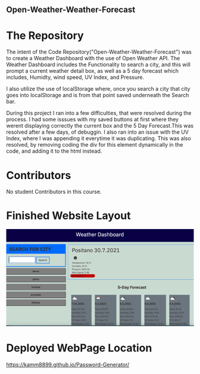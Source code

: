 ## Open-Weather-Weather-Forecast

# The Repository
The intent of the Code Repository("Open-Weather-Weather-Forecast") was to create a Weather Dashboard with the use of Open Weather API. The Weather Dashboard includes the Functionality to search a city, and this will prompt a current weather detail box, as well as a 5 day forecast which includes, Humidty, wind speed, UV Index, and Pressure. 

I also utilize the use of localStorage where, once you search a city that city goes into localStorage and is from that point saved underneath the Search bar. 

During this project I ran into a few difficulties, that were resolved during the process. I had some isssues with my saved buttons at first where they werent displaying correctly the current box and the 5 Day Forecast.This was resolved after a few days, of debuggin. I also ran into an issue with the UV Index, where I was appending it everytime it was duplicating. This was also resolved, by removing coding the div for this element dynamically in the code, and adding it to the html instead. 


# Contributors
No student Contributors in this course. 

# Finished Website Layout
![ScreenShot](./assets/WeatherDashboard.png)

# Deployed WebPage Location
https://kamm8899.github.io/Password-Generator/